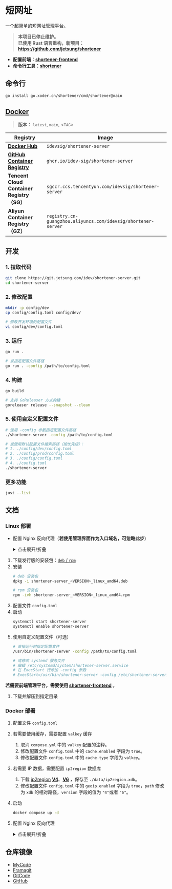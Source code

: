# 短网址

一个超简单的短网址管理平台。

> **本项目已停止维护。**   
> **已使用 Rust 语言重构，新项目：<https://github.com/jetsung/shortener>**

- **配置前端：[shortener-frontend](https://git.jetsung.com/idev/shortener-frontend)**
- **命令行工具：[shortener](./cmd/shortener/README.md)**

## 命令行
```bash
go install go.xoder.cn/shortener/cmd/shortener@main
```

## [Docker](./docker/README.md)

> **版本：** `latest`, `main`, <`TAG`>

| Registry                                                                                   | Image                                                  |
| ------------------------------------------------------------------------------------------ | ------------------------------------------------------ |
| [**Docker Hub**](https://hub.docker.com/r/idevsig/shortener-server/)                                | `idevsig/shortener-server`                                    |
| [**GitHub Container Registry**](https://github.com/idev-sig/shortener-server/pkgs/container/shortener-server) | `ghcr.io/idev-sig/shortener-server`                            |
| **Tencent Cloud Container Registry（SG）**                                                       | `sgccr.ccs.tencentyun.com/idevsig/shortener-server`             |
| **Aliyun Container Registry（GZ）**                                                              | `registry.cn-guangzhou.aliyuncs.com/idevsig/shortener-server` |

## 开发

### 1. 拉取代码
```bash
git clone https://git.jetsung.com/idev/shortener-server.git
cd shortener-server
```

### 2. 修改配置
```bash
mkdir -p config/dev
cp config/config.toml config/dev/

# 修改开发环境的配置文件
vi config/dev/config.toml
```

### 3. 运行
```bash
go run .

# 或指定配置文件路径
go run . -config /path/to/config.toml
```

### 4. 构建
```bash
go build

# 支持 GoReleaser 方式构建
goreleaser release --snapshot --clean
```

### 5. 使用自定义配置文件
```bash
# 使用 -config 参数指定配置文件路径
./shortener-server -config /path/to/config.toml

# 或使用默认配置文件搜索路径（按优先级）：
# 1. ./config/dev/config.toml
# 2. ./config/prod/config.toml
# 3. ./config/config.toml
# 4. ./config.toml
./shortener-server
```

### 更多功能
```bash
just --list
```

## 文档

### Linux 部署

- 配置 Nginx 反向代理（**若使用管理界面作为入口域名，可忽略此步**）
    <details>
    <summary>点击展开/折叠</summary>

    ```nginx
    # 对接 API
    location /api/ {
        proxy_pass   http://127.0.0.1:8080/api/;

        client_max_body_size  1024m;
        proxy_set_header Host $host:$server_port;

        proxy_set_header X-Real-Ip $remote_addr;
        proxy_set_header X-Forwarded-For $proxy_add_x_forwarded_for;
        proxy_set_header X-Forwarded-Proto $scheme;  # 透传 HTTPS 协议标识
        proxy_set_header X-Forwarded-Ssl on;         # 明确 SSL 启用状态

        proxy_http_version 1.1;
        proxy_set_header Upgrade $http_upgrade;
        proxy_set_header Connection "upgrade";
        proxy_connect_timeout 99999;
    }
    ```
    </details>

1. 下载发行版的安装包：[`deb` / `rpm`](https://github.com/idev-sig/shortener-server/releases)
2. 安装
    ```bash
    # deb 安装包
    dpkg -i shortener-server_<VERSION>_linux_amd64.deb

    # rpm 安装包
    rpm -ivh shortener-server_<VERSION>_linux_amd64.rpm
    ```
3. 配置文件 `config.toml`
4. 启动
    ```bash
    systemctl start shortener-server
    systemctl enable shortener-server
    ```
5. 使用自定义配置文件（可选）
    ```bash
    # 直接运行时指定配置文件
    /usr/bin/shortener-server -config /path/to/config.toml
    
    # 或修改 systemd 服务文件
    # 编辑 /etc/systemd/system/shortener-server.service
    # 在 ExecStart 行添加 -config 参数
    # ExecStart=/usr/bin/shortener-server -config /etc/shortener-server/config.toml
    ```

**若需要前端管理平台，需要使用 [shortener-frontend](https://github.com/idev-sig/shortener-frontend/releases)** 。
1. 下载并解压到指定目录

### Docker 部署
1. 配置文件 `config.toml`
2. 若需要使用缓存，需要配置 `valkey` 缓存
    1. 取消 `compose.yml` 中的 `valkey` 配置的注释。
    2. 修改配置文件 `config.toml` 中的 `cache.enabled` 字段为 `true`。
    3. 修改配置文件 `config.toml` 中的 `cache.type` 字段为 `valkey`。
3. 若需要 IP 数据，需要配置 `ip2region` 数据库
    1. 下载 [ip2region](https://github.com/lionsoul2014/ip2region/blob/master/data/) [**V4**](https://github.com/lionsoul2014/ip2region/raw/refs/heads/master/data/ip2region_v4.xdb)、[**V6**](https://github.com/lionsoul2014/ip2region/raw/refs/heads/master/data/ip2region_v6.xdb) ，保存至 `./data/ip2region.xdb`。
    2. 修改配置文件 `config.toml` 中的 `geoip.enabled` 字段为 `true`，`path` 修改为 `xdb` 的相对路径，`version` 字段的值为 `"4"`或者 `"6"`。
4. 启动
    ```bash
    docker compose up -d
    ```
5. 配置 Nginx 反向代理
    <details>
    <summary>点击展开/折叠</summary>

    ```nginx
    # 前端配置
    location / {
        proxy_pass   http://127.0.0.1:8080;

        client_max_body_size  1024m;
        proxy_set_header Host $host:$server_port;

        proxy_set_header X-Real-Ip $remote_addr;
        proxy_set_header X-Forwarded-For $proxy_add_x_forwarded_for;
        proxy_set_header X-Forwarded-Proto $scheme;  # 透传 HTTPS 协议标识
        proxy_set_header X-Forwarded-Ssl on;         # 明确 SSL 启用状态

        proxy_http_version 1.1;
        proxy_set_header Upgrade $http_upgrade;
        proxy_set_header Connection "upgrade";
        proxy_connect_timeout 99999;
    }
    ```
    </details>

## 仓库镜像

- [MyCode](https://git.jetsung.com/idev/shortener-server)
- [Framagit](https://framagit.org/idev/shortener-server)
- [GitCode](https://gitcode.com/idev/shortener-server)
- [GitHub](https://github.com/idev-sig/shortener-server)
